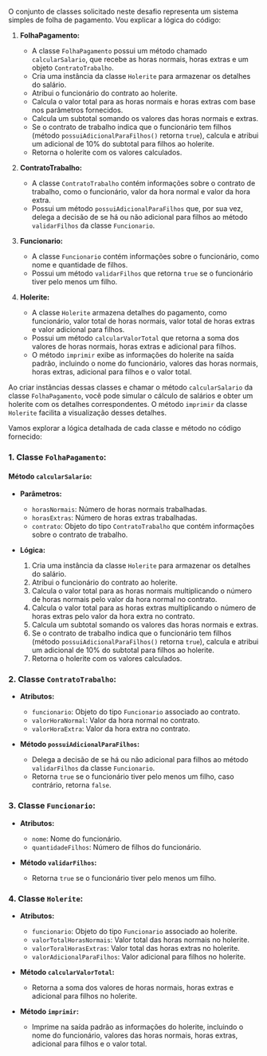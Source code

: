 O conjunto de classes solicitado neste desafio representa um sistema simples de folha de pagamento. Vou explicar a lógica do código:

1. **FolhaPagamento:**
   - A classe `FolhaPagamento` possui um método chamado `calcularSalario`, que recebe as horas normais, horas extras e um objeto `ContratoTrabalho`.
   - Cria uma instância da classe `Holerite` para armazenar os detalhes do salário.
   - Atribui o funcionário do contrato ao holerite.
   - Calcula o valor total para as horas normais e horas extras com base nos parâmetros fornecidos.
   - Calcula um subtotal somando os valores das horas normais e extras.
   - Se o contrato de trabalho indica que o funcionário tem filhos (método `possuiAdicionalParaFilhos()` retorna `true`), calcula e atribui um adicional de 10% do subtotal para filhos ao holerite.
   - Retorna o holerite com os valores calculados.

2. **ContratoTrabalho:**
   - A classe `ContratoTrabalho` contém informações sobre o contrato de trabalho, como o funcionário, valor da hora normal e valor da hora extra.
   - Possui um método `possuiAdicionalParaFilhos` que, por sua vez, delega a decisão de se há ou não adicional para filhos ao método `validarFilhos` da classe `Funcionario`.

3. **Funcionario:**
   - A classe `Funcionario` contém informações sobre o funcionário, como nome e quantidade de filhos.
   - Possui um método `validarFilhos` que retorna `true` se o funcionário tiver pelo menos um filho.

4. **Holerite:**
   - A classe `Holerite` armazena detalhes do pagamento, como funcionário, valor total de horas normais, valor total de horas extras e valor adicional para filhos.
   - Possui um método `calcularValorTotal` que retorna a soma dos valores de horas normais, horas extras e adicional para filhos.
   - O método `imprimir` exibe as informações do holerite na saída padrão, incluindo o nome do funcionário, valores das horas normais, horas extras, adicional para filhos e o valor total.

Ao criar instâncias dessas classes e chamar o método `calcularSalario` da classe `FolhaPagamento`, você pode simular o cálculo de salários e obter um holerite com os detalhes correspondentes. O método `imprimir` da classe `Holerite` facilita a visualização desses detalhes.

Vamos explorar a lógica detalhada de cada classe e método no código fornecido:

### 1. Classe `FolhaPagamento`:

#### Método `calcularSalario`:
- **Parâmetros:**
  - `horasNormais`: Número de horas normais trabalhadas.
  - `horasExtras`: Número de horas extras trabalhadas.
  - `contrato`: Objeto do tipo `ContratoTrabalho` que contém informações sobre o contrato de trabalho.

- **Lógica:**
  1. Cria uma instância da classe `Holerite` para armazenar os detalhes do salário.
  2. Atribui o funcionário do contrato ao holerite.
  3. Calcula o valor total para as horas normais multiplicando o número de horas normais pelo valor da hora normal no contrato.
  4. Calcula o valor total para as horas extras multiplicando o número de horas extras pelo valor da hora extra no contrato.
  5. Calcula um subtotal somando os valores das horas normais e extras.
  6. Se o contrato de trabalho indica que o funcionário tem filhos (método `possuiAdicionalParaFilhos()` retorna `true`), calcula e atribui um adicional de 10% do subtotal para filhos ao holerite.
  7. Retorna o holerite com os valores calculados.

### 2. Classe `ContratoTrabalho`:

- **Atributos:**
  - `funcionario`: Objeto do tipo `Funcionario` associado ao contrato.
  - `valorHoraNormal`: Valor da hora normal no contrato.
  - `valorHoraExtra`: Valor da hora extra no contrato.

- **Método `possuiAdicionalParaFilhos`:**
  - Delega a decisão de se há ou não adicional para filhos ao método `validarFilhos` da classe `Funcionario`.
  - Retorna `true` se o funcionário tiver pelo menos um filho, caso contrário, retorna `false`.

### 3. Classe `Funcionario`:

- **Atributos:**
  - `nome`: Nome do funcionário.
  - `quantidadeFilhos`: Número de filhos do funcionário.

- **Método `validarFilhos`:**
  - Retorna `true` se o funcionário tiver pelo menos um filho.

### 4. Classe `Holerite`:

- **Atributos:**
  - `funcionario`: Objeto do tipo `Funcionario` associado ao holerite.
  - `valorTotalHorasNormais`: Valor total das horas normais no holerite.
  - `valorToralHorasExtras`: Valor total das horas extras no holerite.
  - `valorAdicionalParaFilhos`: Valor adicional para filhos no holerite.

- **Método `calcularValorTotal`:**
  - Retorna a soma dos valores de horas normais, horas extras e adicional para filhos no holerite.

- **Método `imprimir`:**
  - Imprime na saída padrão as informações do holerite, incluindo o nome do funcionário, valores das horas normais, horas extras, adicional para filhos e o valor total.
